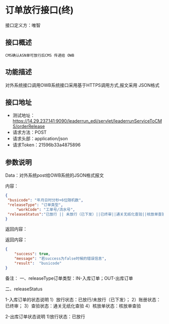 # 订单放行接口(终)

接口定义方：唯智

## 接口概述

    CMS确认ASN单可放行后CMS 传递给 OWB

## 功能描述

  对外系统接口调用OWB系统接口采用基于HTTPS调用方式,报文采用 JSON格式
  
## 接口地址  
  
  * 测试地址：https://14.29.237.141:9090/leaderrun_edi/servlet/leaderrunServiceToCMS/orderRelease
  * 请求方法：POST
  * 请求头部：application/json
  * 请求Token：21596b33a4875896
  
 
## 参数说明
  
  Data：对外系统post给OWB系统的JSON格式报文 
  
    
  内容：
   ```json
{
	"busicode": "年月日时分秒+6位随机数",
	"releaseType": "订单类型",
        "workCode": "工单号/流水号",
	"releaseStatus":"已放行 || 未放行（已下发）||已终审||通关无纸化查验||核放单查验"
}
```
      	 
返回内容：

返回内容：

```json
{
    "success": true,
    "message": "若success为false时候的错误信息",
    "result":  "busicode"
}
```
备注：
一、releaseType订单类型：IN-入库订单；OUT-出库订单

二、releaseStatus

  1-入库订单的状态说明
    1）放行状态：已放行/未放行（已下发）；
    2）账册状态：已终审；
    3）查验状态：通关无纸化查验
    4）核放单状态：核放单查验

 2-出库订单状态说明
    1)放行状态：已放行
